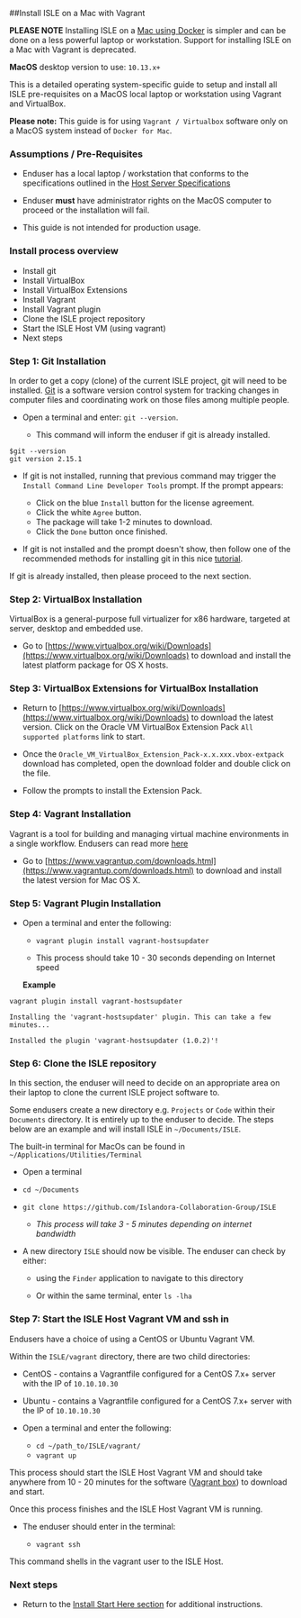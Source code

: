 ##Install ISLE on a Mac with Vagrant

**PLEASE NOTE** Installing ISLE on a [Mac using Docker](install_docker_for_mac.md) is simpler and can be done on a less powerful laptop or workstation.  Support for installing ISLE on a Mac with Vagrant is deprecated.

**MacOS** desktop version to use: `10.13.x+`

This is a detailed operating system-specific guide to setup and install all ISLE pre-requisites on a MacOS local laptop or workstation using Vagrant and VirtualBox.

**Please note:** This guide is for using `Vagrant / Virtualbox` software only on a MacOS system instead of `Docker for Mac`.

### Assumptions / Pre-Requisites

* Enduser has a local laptop / workstation that conforms to the specifications outlined in the [Host Server Specifications](host_server_system_specifications.md)

* Enduser **must** have administrator rights on the MacOS computer to proceed or the installation will fail.

* This guide is not intended for production usage.

### Install process overview

* Install git
* Install VirtualBox
* Install VirtualBox Extensions
* Install Vagrant
* Install Vagrant plugin
* Clone the ISLE project repository
* Start the ISLE Host VM (using vagrant)
* Next steps

### Step 1: Git Installation
In order to get a copy (clone) of the current ISLE project, git will need to be installed. [Git](https://git-scm.com) is a software version control system for tracking changes in computer files and coordinating work on those files among multiple people.

 * Open a terminal and enter: `git --version`.

   * This command will inform the enduser if git is already installed.  

```
$git --version
git version 2.15.1
```

  * If git is not installed, running that previous command may trigger the `Install Command Line Developer Tools` prompt. If the prompt appears:
       * Click on the blue `Install` button for the license agreement.
       * Click the white `Agree` button.
       * The package will take 1-2 minutes to download.
       * Click the `Done` button once finished.

  * If git is not installed and the prompt doesn't show, then follow one of the recommended methods for installing git in this nice [tutorial](https://www.atlassian.com/git/tutorials/install-git).

If git is already installed, then please proceed to the next section.

### Step 2: VirtualBox Installation

VirtualBox is a general-purpose full virtualizer for x86 hardware, targeted at server, desktop and embedded use.

* Go to [https://www.virtualbox.org/wiki/Downloads](https://www.virtualbox.org/wiki/Downloads) to download and install the latest platform package for OS X hosts. 


### Step 3: VirtualBox Extensions for VirtualBox Installation

* Return to [https://www.virtualbox.org/wiki/Downloads](https://www.virtualbox.org/wiki/Downloads)  to download the latest version. Click on the Oracle VM VirtualBox Extension Pack `All supported platforms` link to start.

* Once the `Oracle_VM_VirtualBox_Extension_Pack-x.x.xxx.vbox-extpack` download has completed, open the download folder and double click on the file.

* Follow the prompts to install the Extension Pack.

### Step 4: Vagrant Installation

Vagrant is a tool for building and managing virtual machine environments in a single workflow. Endusers can read more [here](https://www.vagrantup.com/intro/index.html)

* Go to [https://www.vagrantup.com/downloads.html](https://www.vagrantup.com/downloads.html) to download and install the latest version for Mac OS X. 


### Step 5: Vagrant Plugin Installation

* Open a terminal and enter the following:

   * `vagrant plugin install vagrant-hostsupdater`

   * This process should take 10 - 30 seconds depending on Internet speed

   **Example**

```
vagrant plugin install vagrant-hostsupdater

Installing the 'vagrant-hostsupdater' plugin. This can take a few minutes...

Installed the plugin 'vagrant-hostsupdater (1.0.2)'!
```   


### Step 6: Clone the ISLE repository

In this section, the enduser will need to decide on an appropriate area on their laptop to clone the current ISLE project software to.

Some endusers create a new directory e.g. `Projects` or `Code` within their `Documents` directory. It is entirely up to the enduser to decide. The steps below are an example and will install ISLE in `~/Documents/ISLE`.

The built-in terminal for MacOs can be found in `~/Applications/Utilities/Terminal`

* Open a terminal

* `cd ~/Documents`

* `git clone https://github.com/Islandora-Collaboration-Group/ISLE`

   * _This process will take 3 - 5 minutes depending on internet bandwidth_

* A new directory `ISLE` should now be visible. The enduser can check by either:

  * using the `Finder` application to navigate to this directory

  * Or within the same terminal, enter `ls -lha`

### Step 7: Start the ISLE Host Vagrant VM and ssh in

Endusers have a choice of using a CentOS or Ubuntu Vagrant VM.

Within the `ISLE/vagrant` directory, there are two child directories:

* CentOS - contains a Vagrantfile configured for a CentOS 7.x+ server with the IP of `10.10.10.30`

* Ubuntu - contains a Vagrantfile configured for a CentOS 7.x+ server with the IP of `10.10.10.30`

* Open a terminal and enter the following:

   * `cd ~/path_to/ISLE/vagrant/`
   * `vagrant up`

This process should start the ISLE Host Vagrant VM and should take anywhere from 10 - 20 minutes for the software ([Vagrant box](https://www.vagrantup.com/intro/getting-started/boxes.html)) to download and start.

Once this process finishes and the ISLE Host Vagrant VM is running.

* The enduser should enter in the terminal:

    * `vagrant ssh`

This command shells in the vagrant user to the ISLE Host.


### Next steps

* Return to the [Install Start Here section](../install_start_here.md) for additional instructions.
